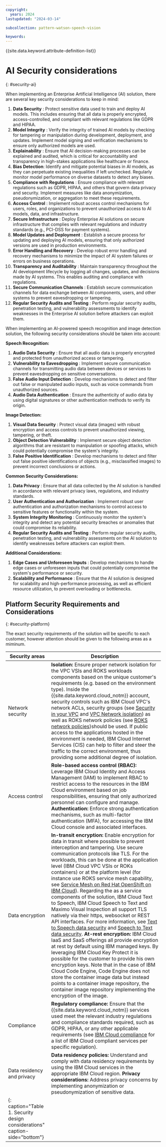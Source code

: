 ```yaml
---
copyright:
  years: 2024
lastupdated: "2024-03-14"

subcollection: pattern-watson-speech-vision

keywords:
---
```

{{site.data.keyword.attribute-definition-list}}

# AI Security considerations

{: #security-ai}

When implementing an Enterprise Artificial Intelligence (AI) solution, there are several key security considerations to keep in mind:

1. **Data Security** : Protect sensitive data used to train and deploy AI models. This includes ensuring that all data is properly encrypted, access-controlled, and compliant with relevant regulations like GDPR and HIPAA.
2. **Model Integrity** : Verify the integrity of trained AI models by checking for tampering or manipulation during development, deployment, and updates. Implement model signing and verification mechanisms to ensure only authorized models are used.
3. **Explainability** : Ensure that AI decision-making processes can be explained and audited, which is critical for accountability and transparency in high-stakes applications like healthcare or finance.
4. **Bias Detection**: Identify and mitigate potential biases in AI models, as they can perpetuate existing inequalities if left unchecked. Regularly monitor model performance on diverse datasets to detect any biases.
5. **Compliance with Regulations** : Ensure compliance with relevant regulations such as GDPR, HIPAA, and others that govern data privacy and security. Implement measures like data anonymization, pseudonymization, or aggregation to meet these requirements.
6. **Access Control** : Implement robust access control mechanisms for users, roles, and organizations to prevent unauthorized access to AI models, data, and infrastructure.
7. **Secure Infrastructure** : Deploy Enterprise AI solutions on secure infrastructure that complies with relevant regulations and industry standards (e.g., PCI-DSS for payment systems).
8. **Model Updates and Deployment** : Establish a secure process for updating and deploying AI models, ensuring that only authorized versions are used in production environments.
9. **Error Handling and Recovery** : Develop robust error handling and recovery mechanisms to minimize the impact of AI system failures or errors on business operations.
10. **Transparency and Auditability** : Maintain transparency throughout the AI development lifecycle by logging all changes, updates, and decisions made by AI systems. This enables auditing and compliance with regulations.
11. **Secure Communication Channels** : Establish secure communication channels for data exchange between AI components, users, and other systems to prevent eavesdropping or tampering.
12. **Regular Security Audits and Testing** : Perform regular security audits, penetration testing, and vulnerability assessments to identify weaknesses in the Enterprise AI solution before attackers can exploit them.

When implementing an AI-powered speech recognition and image detection solution, the following security considerations should be taken into account:

**Speech Recognition:**

1. **Audio Data Security** : Ensure that all audio data is properly encrypted and protected from unauthorized access or tampering.
2. **Vulnerability to Eavesdropping** : Implement secure communication channels for transmitting audio data between devices or services to prevent eavesdropping on sensitive conversations.
3. **False Audio Input Detection** : Develop mechanisms to detect and filter out false or manipulated audio inputs, such as voice commands from unauthorized sources.
4. **Audio Data Authentication** : Ensure the authenticity of audio data by using digital signatures or other authentication methods to verify its origin.

**Image Detection:**

1. **Visual Data Security** : Protect visual data (images) with robust encryption and access controls to prevent unauthorized viewing, tampering, or theft.
2. **Object Detection Vulnerability** : Implement secure object detection algorithms that are resistant to manipulation or spoofing attacks, which could potentially compromise the system's integrity.
3. **False Positive Identification** : Develop mechanisms to detect and filter out false positive identifications of objects (e.g., misclassified images) to prevent incorrect conclusions or actions.

**Common Security Considerations:**

1. **Data Privacy** : Ensure that all data collected by the AI solution is handled in accordance with relevant privacy laws, regulations, and industry standards.
2. **User Authentication and Authorization** : Implement robust user authentication and authorization mechanisms to control access to sensitive features or functionality within the system.
3. **System Integrity Monitoring** : Continuously monitor the system's integrity and detect any potential security breaches or anomalies that could compromise its reliability.
4. **Regular Security Audits and Testing** : Perform regular security audits, penetration testing, and vulnerability assessments on the AI solution to identify weaknesses before attackers can exploit them.

**Additional Considerations:**

1. **Edge Cases and Unforeseen Inputs** : Develop mechanisms to handle edge cases or unforeseen inputs that could potentially compromise the system's performance or security.
2. **Scalability and Performance** : Ensure that the AI solution is designed for scalability and high-performance processing, as well as efficient resource utilization, to prevent overloading or bottlenecks.

## Platform Security Requirements and Considerations

{: #security-platform}

The exact security requirements of the solution will be specific to each customer, however attention should be given to the following areas as a miminum.

| Security areas                                                              | Description                                                                                                                                                                                                                                                                                                                                                                                                                                                                                                                                                                                                                                                                                                                                                                                                                         |
| --------------------------------------------------------------------------- | ----------------------------------------------------------------------------------------------------------------------------------------------------------------------------------------------------------------------------------------------------------------------------------------------------------------------------------------------------------------------------------------------------------------------------------------------------------------------------------------------------------------------------------------------------------------------------------------------------------------------------------------------------------------------------------------------------------------------------------------------------------------------------------------------------------------------------------- |
| Network security                                                            | **Isolation:** Ensure proper network isolation for the VPC VSIs and ROKS workloads components based on the unique customer's requirements (e.g. based on the environment type). Inside the {{site.data.keyword.cloud_notm}} account, security controls such as IBM Cloud VPC's network ACLs, security groups (see [Security in your VPC](https://cloud.ibm.com/docs/vpc?topic=vpc-security-in-your-vpc) and [VPC Network isolation](https://cloud.ibm.com/docs/vpc?topic=vpc-vpc-behind-the-curtain#network-isolation)) as well as ROKS network policies (see [ROKS network policies](https://cloud.ibm.com/docs/openshift?topic=openshift-network_policies))should be used. If public access to the applications hosted in the environment is needed, IBM Cloud Internet Services (CIS) can help to filter and steer the traffic to the correct environment, thus providing some additional degree of isolation.                                                                                                                                                                                                                                                                                                                                                                                                                                                                                                                            |
| Access control                                                              | **Role-based access control (RBAC):** Leverage IBM Cloud Identity and Access Management (IAM) to implement RBAC to restrict access to the resources in the IBM Cloud environment based on job responsibilities, ensuring that only authorized personnel can configure and manage. **Authentication:** Enforce strong authentication mechanisms, such as multi-factor authentication (MFA), for accessing the IBM Cloud console and associated interfaces.                                                                                                                                                                                                                                                                |
| Data encryption                                                             | **In-transit encryption:** Enable encryption for data in transit where possible to prevent interception and tampering. Use secure communication protocols like TLS. For the workloads, this can be done at the application level (IBM Cloud VPC VSIs or ROKs containers) or at the platform level (for instance use ROKS service mesh capability, see [Service Mesh on Red Hat OpenShift on IBM Cloud](https://cloud.ibm.com/docs/solution-tutorials?topic=solution-tutorials-openshift-service-mesh)). Regarding the as a service components of the solution, IBM Cloud Text to Speech, IBM Cloud Speech to Text and Maximo Visual Inspection all support TLS natively via their https, websocket or REST API interfaces. For more information, see [Text to Speech data security](https://cloud.ibm.com/docs/text-to-speech?topic=text-to-speech-data-security) and [Speech to Text data security](https://cloud.ibm.com/docs/speech-to-text?topic=speech-to-text-data-security). **At-rest encryption:** IBM Cloud IaaS and SaaS offerings all provide encryption at rest by default using IBM managed keys. By leveraging IBM Cloud Key Protect it is possible for the customer to provide his own encryption keys. Note that in the case of IBM Cloud Code Engine, Code Engine does not store the container image data but instead points to a container image repository, the container image repository implementing the encryption of the image.|
| Compliance                                                                  | **Regulatory compliance:** Ensure that the {{site.data.keyword.cloud_notm}} services used  meet the relevant industry regulations and compliance standards required, such as GDPR, HIPAA, or any other applicable requirements (see [IBM Cloud compliance](https://www.ibm.com/cloud/compliance) for a list of IBM Cloud compliant services per specific regulation).                                                                                                                                                                                                                                                                                                                                                                                                                                                                                                                                                                                         |
| Data residency and privacy                                                  | **Data residency policies:** Understand and comply with data residency requirements by using the IBM Cloud services in the appropriate IBM Cloud region. **Privacy considerations:** Address privacy concerns by implementing anonymization or pseudonymization of sensitive data.                                                                                                                                                                                                                                                                                                                                                                                                                                                                                               |
| {: caption="Table 1. Security design considerations" caption-side="bottom"} |                                                                                                                                                                                                                                                                                                                                                                                                                                                                                                                                                                                                                                                                                                                                                                                                                                     |
